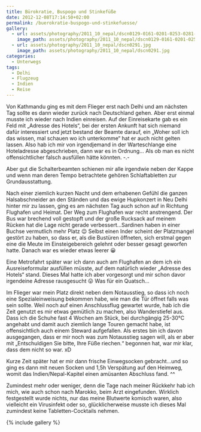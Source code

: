 ```yaml
---
title: Bürokratie, Buspogo und Stinkefüße
date: 2012-12-08T17:14:50+02:00
permalink: /buerokratie-buspogo-und-stinkefuesse/
gallery:
  - url: assets/photography/2011_10_nepal/dscn0129-0161-0201-0253-0281-0310.jpg
    image_path: assets/photography/2011_10_nepal/dscn0129-0161-0201-0253-0281-0310.jpg
  - url: assets/photography/2011_10_nepal/dscn0291.jpg
    image_path: assets/photography/2011_10_nepal/dscn0291.jpg
categories:
  - Unterwegs
tags:
  - Delhi
  - Flugzeug
  - Indien
  - Reise
---
```


Von Kathmandu ging es mit dem Flieger erst nach Delhi und am nächsten Tag sollte es dann wieder zurück nach Deutschland gehen. 
Aber erst einmal musste ich wieder nach Indien einreisen. Auf der Einreisekarte gab es ein Feld mit „Adresse des Hotels“, 
bei der ersten Ankunft hat sich niemand dafür interessiert und jetzt bestand der Beamte darauf, 
ein „Woher soll ich das wissen, mal schauen wo ich unterkomme“ hat er auch nicht gelten lassen. 
Also hab ich mir von irgendjemand in der Warteschlange eine Hoteladresse abgeschrieben, dann war es in Ordnung…
Als ob man es nicht offensichtlicher falsch ausfüllen hätte könnten. -.-  

Aber gut die Schalterbeamten schienen mir alle irgendwie neben der Kappe und wenn man deren Tempo betrachtete 
gehören Schlaftabletten zur Grundausstattung.  

Nach einer ziemlich kurzen Nacht und dem erhabenen Gefühl die ganzen Halsabschneider an den Ständen und das ewige 
Hupkonzert in Neu Delhi hinter mir zu lassen, ging es am nächsten Tag auch schon auf in Richtung Flughafen und Heimat. 
Der Weg zum Flughafen war recht anstrengend. Der Bus war brechend voll gestopft und der große Rucksack auf meinem 
Rücken hat die Lage nicht gerade verbessert…Sardinen haben in einer Buchse vermutlich mehr Platz 😉 
Selbst einen Inder scheint der Platzmangel gestört zu haben, so dass er, als die Bustüren öffneten, 
sich erstmal gegen eine die Meute im Einsteigebereich gelehnt oder besser gesagt geworfen hatte. 
Danach war es wieder etwas leerer 😀

Eine Metrofahrt später war ich dann auch am Flughafen an dem ich ein Ausreiseformular ausfüllen müsste, 
auf dem natürlich wieder „Adresse des Hotels“ stand. Dieses Mal hatte ich aber vorgesorgt und mir schon davor 
irgendeine Adresse rausgesucht 😛 Was für ein Quatsch…

Im Flieger war mein Platz direkt neben dem Notausstieg, so dass ich noch eine Spezialeinweisung bekommen habe, 
wie man die Tür öffnet falls was sein sollte. Weil noch auf einen Anschlussflug gewartet wurde, 
hab ich die Zeit genutzt es mir etwas gemütlich zu machen, also Wanderstiefel aus. 
Dass ich die Schuhe fast 4 Wochen am Stück, bei durchgängig 25-30°C angehabt und damit auch ziemlich lange Touren gemacht habe, 
ist offensichtlich auch einem Steward aufgefallen. Als erstes bin ich davon ausgegangen, 
dass er mir noch was zum Notausstieg sagen will, als er aber mit „Entschuldigen Sie bitte, Ihre Füße riechen.“ begonnen hat, 
war mir klar, dass dem nicht so war. xD

Kurze Zeit später hat er mir dann frische Einwegsocken gebracht…und so ging es dann mit neuen Socken und 1,5h Verspätung 
auf den Heimweg, womit das Indien/Nepal-Kapitel einen amüsanten Abschluss fand. ^^

Zumindest mehr oder weniger, denn die Tage nach meiner Rückkehr hab ich mich, wie auch schon nach Marokko, 
beim Arzt eingefunden. Wirklich festgestellt wurde nichts, nur das meine Blutwerte komisch waren, 
also vielleicht ein Virusinfekt oder so, glücklicherweise musste ich dieses Mal zumindest keine Tabletten-Cocktails nehmen.

{% include gallery %}